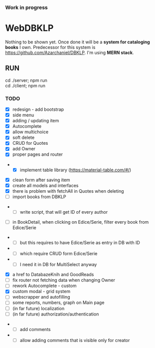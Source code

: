 ### Work in progress
# WebDBKLP

Nothing to be shown yet. 
Once done it will be a **system for cataloging books** I own. Predecessor for this system is https://github.com/Azarchaniel/DBKLP.
I'm using **MERN stack**.

## RUN
cd ./server; npm run  
cd ./client; npm run

### TODO
- [X] redesign - add bootstrap
- [X] side menu
- [X] adding / updating item
- [X] Autocomplete
- [X] allow multichoice
- [X] soft delete
- [X] CRUD for Quotes
- [X] add Owner
- [X] proper pages and router
- -[X] implement table library (https://material-table.com/#/)
- [X] clean form after saving item
- [X] create all models and interfaces
- [X] there is problem with fetchAll in Quotes when deleting
- [ ] import books from DBKLP
- -[ ] write script, that will get ID of every author
- [ ] in BookDetail, when clicking on Edice/Serie, filter every book from Edice/Serie
- -[ ] but this requires to have Edice/Serie as entry in DB with ID
- -[ ] which require CRUD form Edice/Serie
- -[ ] I need it in DB for MultiSelect anyway
- [X] a href to DatabazeKnih and GoodReads
- [ ] fix router not fetching data when changing Owner
- [ ] rework Autocomplete - custom
- [X] custom modal - grid system
- [ ] webscrapper and autofilling
- [ ] some reports, numbers, graph on Main page
- [ ] (in far future) localization
- [ ] (in far future) authorization/authentication
- - [ ] add comments
- - [ ] allow adding comments that is visible only for creator